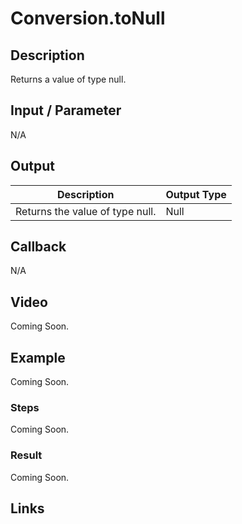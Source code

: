 # Conversion.toNull

## Description

Returns a value of type null.

## Input / Parameter

N/A

## Output

| Description | Output Type |
| ------ | ------ |
| Returns the value of type null. | Null |

## Callback

N/A

## Video

Coming Soon.

## Example

Coming Soon.

### Steps

Coming Soon.

### Result

Coming Soon.

## Links